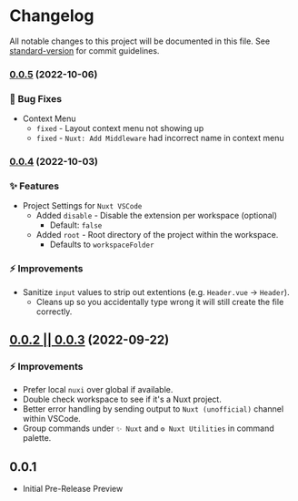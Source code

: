 # Changelog

All notable changes to this project will be documented in this file. See [standard-version](https://github.com/conventional-changelog/standard-version) for commit guidelines.

### [0.0.5](https://github.com/cpreston321/nuxt-vscode/compare/v0.0.4...v0.0.5) (2022-10-06)


### 🐛 Bug Fixes

- Context Menu
  - `fixed` - Layout context menu not showing up
  - `fixed` - `Nuxt: Add Middleware` had incorrect name in context menu

### [0.0.4](https://github.com/cpreston321/nuxt-vscode/compare/v0.0.3...v0.0.4) (2022-10-03)

### ✨ Features

- Project Settings for `Nuxt VSCode`
  - Added `disable` - Disable the extension per workspace (optional)
    - Default: `false`
  - Added `root` - Root directory of the project within the workspace.
    - Defaults to `workspaceFolder`

### ⚡️ Improvements

- Sanitize `input` values to strip out extentions (e.g. `Header.vue` -> `Header`).
  - Cleans up so you accidentally type wrong it will still create the file correctly.

## [0.0.2 || 0.0.3](https://github.com/cpreston321/nuxt-vscode/compare/v0.0.1...v0.0.3) (2022-09-22)

### ⚡️ Improvements

- Prefer local `nuxi` over global if available.
- Double check workspace to see if it's a Nuxt project.
- Better error handling by sending output to `Nuxt (unofficial)` channel within VSCode.
- Group commands under `✨ Nuxt` and `⚙️ Nuxt Utilities` in command palette.

## 0.0.1

- Initial Pre-Release Preview
